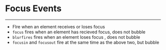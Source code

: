 # Focus Events
---
- FIre when an element receives or loses focus 
- `focus` fires when an element has recieved focus, does not bubble
- `blurfires` fires when an element loses focus , does not bubble
- `focusin` and `focusout` fire at the same time as the above two, but bubble
